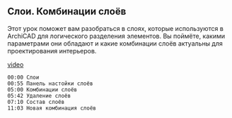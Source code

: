## Слои. Комбинации слоёв

Этот урок поможет вам разобраться в слоях, которые используются в ArchiCAD для логического разделения элементов. Вы поймёте, какими параметрами они обладают и какие комбинации слоёв актуальны для проектирования интерьеров.

[video](https://player.softculture.cc/embed/online/IAB/IAB_19.31.08_L1-3_Layer_Combinations)

``` chapters
00:00 Слои
00:55 Панель настойки слоёв
05:00 Комбинации слоёв
05:42 Удаление слоёв
07:10 Состав слоёв
11:03 Новая комбинация слоёв
```
